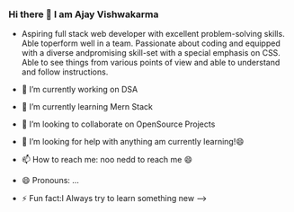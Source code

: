 ### Hi there 👋 I am Ajay Vishwakarma

- Aspiring full stack web developer with excellent problem-solving skills. Able toperform well in a team. Passionate about coding and equipped with a diverse andpromising skill-set with a special emphasis on CSS. Able to see things from various points of view and able to understand and follow instructions.



- 🔭 I’m currently working on DSA
- 🌱 I’m currently learning Mern Stack
- 👯 I’m looking to collaborate on OpenSource Projects
- 🤔 I’m looking for help with anything am currently learning!😄 
- 📫 How to reach me: noo nedd to reach me 😄
- 😄 Pronouns: ...
- ⚡ Fun fact:I Always try to learn something new 
-->
